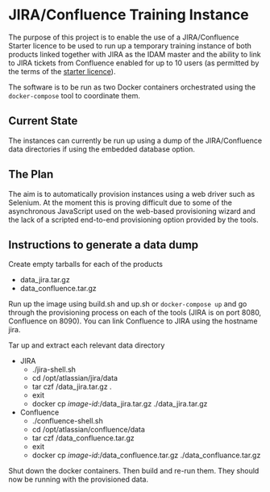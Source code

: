 # JIRA/Confluence Training Instance

The purpose of this project is to enable the use of a JIRA/Confluence Starter
licence to be used to run up a temporary training instance of both products
linked together with JIRA as the IDAM master and the ability to link to JIRA
tickets from Confluence enabled for up to 10 users (as permitted by the
terms of the [starter licence](https://www.atlassian.com/licensing/starter)).

The software is to be run as two Docker containers orchestrated using the
```docker-compose``` tool to coordinate them.

## Current State
The instances can currently be run up using a dump of the JIRA/Confluence
data directories if using the embedded database option.

## The Plan

The aim is to automatically provision instances using a web driver
such as Selenium.  At the moment this is proving difficult due to some of the
asynchronous JavaScript used on the web-based provisioning wizard and the
lack of a scripted end-to-end provisioning option provided by the tools.

## Instructions to generate a data dump

Create empty tarballs for each of the products
* data_jira.tar.gz
* data_confluence.tar.gz

Run up the image using build.sh and up.sh or ```docker-compose up``` and go
through the provisioning process on each of the tools (JIRA is on port
8080, Confluence on 8090).  You can link Confluence to JIRA using
the hostname jira.

Tar up and extract each relevant data directory
* JIRA
  * ./jira-shell.sh
  * cd /opt/atlassian/jira/data
  * tar czf /data_jira.tar.gz .
  * exit
  * docker cp _image-id_:/data_jira.tar.gz ./data_jira.tar.gz
* Confluence
  * ./confluence-shell.sh
  * cd /opt/atlassian/confluence/data
  * tar czf /data_confluence.tar.gz
  * exit
  * docker cp _image-id_:/data_confluence.tar.gz ./data_confluance.tar.gz

Shut down the docker containers.  Then build and re-run them.  They should now be running
with the provisioned data.
